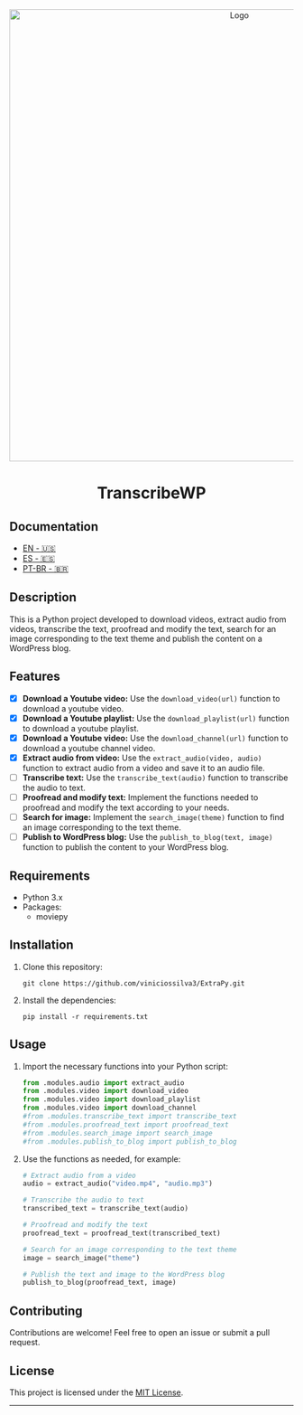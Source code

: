 <div align="center">
<img  alt="Logo" src="https://github.com/viniciossilva3/TranscribeWP/assets/56976328/6985ec88-a424-418d-9a39-161e1adf5d28" width="800">
</div>

<h1 align="center">TranscribeWP</h1>

## Documentation

- [EN - 🇺🇸](/docs/readme/README-EN.md)
- [ES - 🇪🇸](/docs/readme/README-ES.md)
- [PT-BR - 🇧🇷](/docs/readme/README-PT-BR.md)

## Description

This is a Python project developed to download videos, extract audio from videos, transcribe the text, proofread and modify the text, search for an image corresponding to the text theme and publish the content on a WordPress blog.

## Features

- [x] **Download a Youtube video:** Use the `download_video(url)` function to download a youtube video.
- [x] **Download a Youtube playlist:** Use the `download_playlist(url)` function to download a youtube playlist.
- [x] **Download a Youtube video:** Use the `download_channel(url)` function to download a youtube channel video.
- [x] **Extract audio from video:** Use the `extract_audio(video, audio)` function to extract audio from a video and save it to an audio file.
- [ ] **Transcribe text:** Use the `transcribe_text(audio)` function to transcribe the audio to text.
- [ ] **Proofread and modify text:** Implement the functions needed to proofread and modify the text according to your needs.
- [ ] **Search for image:** Implement the `search_image(theme)` function to find an image corresponding to the text theme.
- [ ] **Publish to WordPress blog:** Use the `publish_to_blog(text, image)` function to publish the content to your WordPress blog.

## Requirements

- Python 3.x
- Packages:
  - moviepy

## Installation

1. Clone this repository:
   ```
   git clone https://github.com/viniciossilva3/ExtraPy.git
   ```
2. Install the dependencies:
   ```
   pip install -r requirements.txt
   ```

## Usage

1. Import the necessary functions into your Python script:

   ```python
   from .modules.audio import extract_audio
   from .modules.video import download_video
   from .modules.video import download_playlist
   from .modules.video import download_channel
   #from .modules.transcribe_text import transcribe_text
   #from .modules.proofread_text import proofread_text
   #from .modules.search_image import search_image
   #from .modules.publish_to_blog import publish_to_blog
   ```

2. Use the functions as needed, for example:

   ```python
   # Extract audio from a video
   audio = extract_audio("video.mp4", "audio.mp3")

   # Transcribe the audio to text
   transcribed_text = transcribe_text(audio)

   # Proofread and modify the text
   proofread_text = proofread_text(transcribed_text)

   # Search for an image corresponding to the text theme
   image = search_image("theme")

   # Publish the text and image to the WordPress blog
   publish_to_blog(proofread_text, image)
   ```

## Contributing

Contributions are welcome! Feel free to open an issue or submit a pull request.

## License

This project is licensed under the [MIT License](LICENSE).

---
